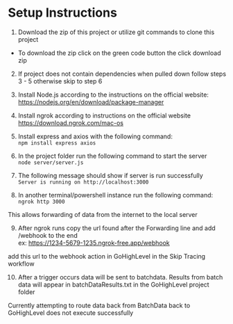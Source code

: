 # Setup Instructions

1. Download the zip of this project or utilize git commands to clone this project
  - To download the zip click on the green code button the click download zip
    
2. If project does not contain dependencies when pulled down follow steps
3 - 5 otherwise skip to step 6

3. Install Node.js according to the instructions on the official website: \
https://nodejs.org/en/download/package-manager

4. Install ngrok according to instructions on the official website \
https://download.ngrok.com/mac-os

5. Install express and axios with the following command: \
```npm install express axios```

6. In the project folder run the following command to start the server \
```node server/server.js```

7. The following message should show if server is run successfully \
```Server is running on http://localhost:3000```

8. In another terminal/powershell instance run the following command: \
```ngrok http 3000```

This allows forwarding of data from the internet to the local server

9. After ngrok runs copy the url found after the Forwarding line and add /webhook to the end \
ex: https://1234-5679-1235.ngrok-free.app/webhook

add this url to the webhook action in GoHighLevel in the Skip Tracing workflow

10. After a trigger occurs data will be sent to batchdata. Results from batch 
data will appear in batchDataResults.txt in the GoHighLevel project folder



Currently attempting to route data back from BatchData back to GoHighLevel
does not execute successfully
